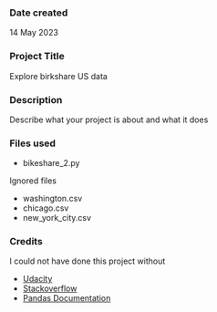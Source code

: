 ### Date created
14 May 2023

### Project Title
Explore birkshare US data

### Description
Describe what your project is about and what it does

### Files used
 - bikeshare_2.py

Ignored files
 - washington.csv
 - chicago.csv
 - new_york_city.csv

### Credits
I could not have done this project without 
- [Udacity](https://learn.udacity.com/) 
- [Stackoverflow](https://stackoverflow.com/)
- [Pandas Documentation](https://pandas.pydata.org/docs/reference/api/pandas.DataFrame.html)